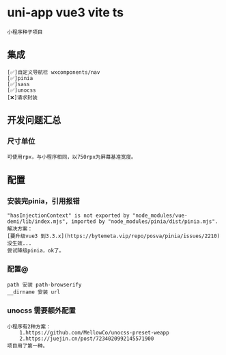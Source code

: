 # uni-app vue3 vite ts
    小程序种子项目

## 集成
    [✅]自定义导航栏 wxcomponents/nav
    [✅]pinia
    [✅]sass
    [✅]unocss
    [❌]请求封装

## 开发问题汇总

### 尺寸单位
    可使用rpx，与小程序相同，以750rpx为屏幕基准宽度。



## 配置

### 安装完pinia，引用报错
    "hasInjectionContext" is not exported by "node_modules/vue-demi/lib/index.mjs", imported by "node_modules/pinia/dist/pinia.mjs".
    解决方案：
    [要升级vue3 到3.3.x](https://bytemeta.vip/repo/posva/pinia/issues/2210)  没生效...
    尝试降级pinia，ok了。
    
### 配置@
    path 安装 path-browserify
    __dirname 安装 url

### unocss 需要额外配置
    小程序有2种方案：
        1.https://github.com/MellowCo/unocss-preset-weapp
        2.https://juejin.cn/post/7234020992145571900
    项目用了第一种。